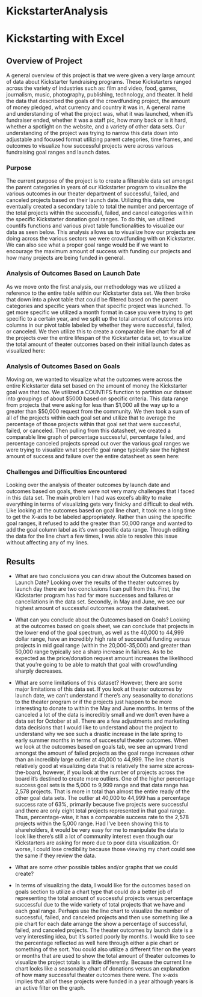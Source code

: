 # KickstarterAnalysis
# Kickstarting with Excel

## Overview of Project
A general overview of this project is that we were given a very large amount of data about Kickstarter fundraising programs. These Kickstarters ranged across the variety of industries such as: film and video, food, games, journalism, music, photography, publishing, technology, and theater. It held the data that described the goals of the crowdfunding project, the amount of money pledged, what currency and country it was in, A general name and understanding of what the project was, what it was launched, when it’s fundraiser ended, whether it was a staff pic, how many back or is it hard, whether a spotlight on the website, and a variety of other data sets. Our understanding of the project was trying to narrow this data down into adjustable and focused format utilizing parent categories, time frames, and outcomes to visualize how successful projects were across various fundraising goal ranges and launch dates.

### Purpose
The current purpose of the project is to create a filterable data set amongst the parent categories in years of our Kickstarter program to visualize the various outcomes in our theater department of successful, failed, and canceled projects based on their launch date. Utilizing this data, we eventually created a secondary table to total the number and percentage of the total projects within the successful, failed, and cancel categories within the specific Kickstarter donation goal ranges. To do this, we utilized countifs functions and various pivot table functionalities to visualize our data as seen below. This analysis allows us to visualize how our projects are doing across the various sectors we were crowdfunding with on Kickstarter. We can also see what a proper goal range would be if we want to encourage the maximum amount of success with funding our projects and how many projects are being funded in general.

### Analysis of Outcomes Based on Launch Date
As we move onto the first analysis, our methodology was we utilized a reference to the entire table within our Kickstarter data set. We then broke that down into a pivot table that could be filtered based on the parent categories and specific years when that specific project was launched. To get more specific we utilized a month format in case you were trying to get specific to a certain year, and we split up the total amount of outcomes into columns in our pivot table labeled by whether they were successful, failed, or canceled. We then utilize this to create a comparable line chart for all of the projects over the entire lifespan of the Kickstarter data set, to visualize the total amount of theater outcomes based on their initial launch dates as visualized here: 

### Analysis of Outcomes Based on Goals
Moving on, we wanted to visualize what the outcomes were across the entire Kickstarter data set based on the amount of money the Kickstarter goal was that too. We utilized a COUNTIFS function to partition our dataset into groupings of about $5000 based on specific criteria. This data range from projects that were asking for less than $1,000 all the way up to a greater than $50,000 request from the community. We then took a sum of all of the projects within each goal set and utilize that to average the percentage of those projects within that goal set that were successful, failed, or canceled. Then pulling from this datasheet, we created a comparable line graph of percentage successful, percentage failed, and percentage canceled projects spread out over the various goal ranges we were trying to visualize what specific goal range typically saw the highest amount of success and failure over the entire datasheet as seen here:

### Challenges and Difficulties Encountered
Looking over the analysis of theater outcomes by launch date and outcomes based on goals, there were not very many challenges that I faced in this data set. The main problem I had was excel’s ability to make everything in terms of visualizing gets very finicky and difficult to deal with. Like looking at the outcomes based on goal line chart, it took me a long time to get the X-axis to be labeled appropriately. Rather than using the specific goal ranges, it refused to add the greater than 50,000 range and wanted to add the goal column label as it’s own specific data range. Through editing the data for the line chart a few times, I was able to resolve this issue without affecting any of my lines.

## Results

- What are two conclusions you can draw about the Outcomes based on Launch Date?
Looking over the results of the theater outcomes by launch day there are two conclusions I can pull from this. First, the Kickstarter program has had far more successes and failures or cancellations in the data set. Secondly, in May and June, we see our highest amount of successful outcomes across the datasheet. 

- What can you conclude about the Outcomes based on Goals?
Looking at the outcomes based on goals sheet, we can conclude that projects in the lower end of the goal spectrum, as well as the 40,000 to 44,999 dollar range, have an incredibly high rate of successful funding versus projects in mid goal range (within the 20,000-35,000) and greater than 50,000 range typically see a sharp increase in failures. As to be expected as the price/donation request amount increases the likelihood that you’re going to be able to match that goal with crowdfunding sharply decreases.

- What are some limitations of this dataset?
However, there are some major limitations of this data set. If you look at theater outcomes by launch date, we can’t understand if there’s any seasonality to donations to the theater program or if the projects just happen to be more interesting to donate to within the May and June months. In terms of the canceled a lot of the data is incredibly small and we don’t even have a data set for October at all. There are a few adjustments and marketing data decisions that I would like to understand about the project to understand why we see such a drastic increase in the late spring to early summer months in terms of successful theater outcomes. When we look at the outcomes based on goals tab, we see an upward trend amongst the amount of failed projects as the goal range increases other than an incredibly large outlier at 40,000 to 44,999. The line chart is relatively good at visualizing data that is relatively the same size across-the-board, however, if you look at the number of projects across the board it’s destined to create more outliers. One of the higher percentage success goal sets is the 5,000 to 9,999 range and that data range has 2,578 projects. That is more in total than almost the entire ready of the other goal data sets. The outlier at 40,000 to 44,999 has a percentage success rate of 63%, primarily because five projects were successful and there are only eight total projects represented in that goal range. Thus, percentage-wise, it has a comparable success rate to the 2,578 projects within the 5,000 range. Had I’ve been showing this to shareholders, it would be very easy for me to manipulate the data to look like there’s still a lot of community interest even though our Kickstarters are asking for more due to poor data visualization. Or worse, I could lose credibility because those viewing my chart could see the same if they review the data.

- What are some other possible tables and/or graphs that we could create?
- In terms of visualizing the data, I would like for the outcomes based on goals section to utilize a chart type that could do a better job of representing the total amount of successful projects versus percentage successful due to the wide variety of total projects that we have and each goal range. Perhaps use the line chart to visualize the number of successful, failed, and canceled projects and then use something like a pie chart for each date arrange the show a percentage of successful, failed, and canceled projects. The theater outcomes by launch date is a very interesting idea, but it’s sorted poorly by months. I would like to see the percentage reflected as well here through either a pie chart or something of the sort. You could also utilize a different filter on the years or months that are used to show the total amount of theater outcomes to visualize the project totals is a little differently. Because the current line chart looks like a seasonality chart of donations versus an explanation of how many successful theater outcomes there were. The x-axis implies that all of these projects were funded in a year although years is an active filter on the graph.
